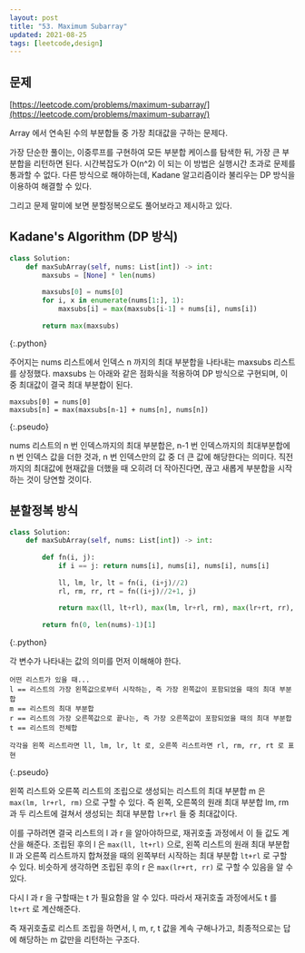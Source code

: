 ```yaml
---
layout: post
title: "53. Maximum Subarray"
updated: 2021-08-25
tags: [leetcode,design]
---
```


## 문제

[https://leetcode.com/problems/maximum-subarray/](https://leetcode.com/problems/maximum-subarray/)

Array 에서 연속된 수의 부분합들 중 가장 최대값을 구하는 문제다.

가장 단순한 풀이는, 이중루프를 구현하여 모든 부분합 케이스를 탐색한 뒤, 가장 큰 부분합을 리턴하면 된다. 시간복잡도가 O(n^2) 이 되는 이 방법은 실행시간 초과로 문제를 통과할 수 없다. 다른 방식으로 해야하는데, Kadane 알고리즘이라 불리우는 DP 방식을 이용하여 해결할 수 있다.

그리고 문제 말미에 보면 분할정복으로도 풀어보라고 제시하고 있다.

## Kadane's Algorithm (DP 방식)

```py
class Solution:
    def maxSubArray(self, nums: List[int]) -> int:
        maxsubs = [None] * len(nums)
        
        maxsubs[0] = nums[0]
        for i, x in enumerate(nums[1:], 1):
            maxsubs[i] = max(maxsubs[i-1] + nums[i], nums[i])
            
        return max(maxsubs)
```
{:.python}

주어지는 nums 리스트에서 인덱스 n 까지의 최대 부분합을 나타내는 maxsubs 리스트를 상정했다. maxsubs 는 아래와 같은 점화식을 적용하여 DP 방식으로 구현되며, 이 중 최대값이 결국 최대 부분합이 된다.

```plaintext
maxsubs[0] = nums[0]
maxsubs[n] = max(maxsubs[n-1] + nums[n], nums[n])
```
{:.pseudo}

nums 리스트의 n 번 인덱스까지의 최대 부분합은, n-1 번 인덱스까지의 최대부분합에 n 번 인덱스 값을 더한 것과, n 번 인덱스만의 값 중 더 큰 값에 해당한다는 의미다. 직전까지의 최대값에 현재값을 더했을 때 오히려 더 작아진다면, 끊고 새롭게 부분합을 시작하는 것이 당연할 것이다.

## 분할정복 방식

```py
class Solution:
    def maxSubArray(self, nums: List[int]) -> int:
        
        def fn(i, j):
            if i == j: return nums[i], nums[i], nums[i], nums[i]
            
            ll, lm, lr, lt = fn(i, (i+j)//2)
            rl, rm, rr, rt = fn((i+j)//2+1, j)
            
            return max(ll, lt+rl), max(lm, lr+rl, rm), max(lr+rt, rr), lt+rt
        
        return fn(0, len(nums)-1)[1]
```
{:.python}

각 변수가 나타내는 값의 의미를 먼저 이해해야 한다.

```plaintext
어떤 리스트가 있을 때...
l == 리스트의 가장 왼쪽값으로부터 시작하는, 즉 가장 왼쪽값이 포함되었을 때의 최대 부분합
m == 리스트의 최대 부분합
r == 리스트의 가장 오른쪽값으로 끝나는, 즉 가장 오른쪽값이 포함되었을 때의 최대 부분합
t == 리스트의 전체합

각각을 왼쪽 리스트라면 ll, lm, lr, lt 로, 오른쪽 리스트라면 rl, rm, rr, rt 로 표현
```
{:.pseudo}

왼쪽 리스트와 오른쪽 리스트의 조립으로 생성되는 리스트의 최대 부분합 m 은 `max(lm, lr+rl, rm)` 으로 구할 수 있다. 즉 왼쪽, 오른쪽의 원래 최대 부분합 lm, rm 과 두 리스트에 걸쳐서 생성되는 최대 부분합 `lr+rl` 들 중 최대값이다.

이를 구하려면 결국 리스트의 l 과 r 을 알아야하므로, 재귀호출 과정에서 이 들 값도 계산을 해준다. 조립된 후의 l 은 `max(ll, lt+rl)` 으로, 왼쪽 리스트의 원래 최대 부분합 ll 과 오른쪽 리스트까지 합쳐졌을 때의 왼쪽부터 시작하는 최대 부분합 `lt+rl` 로 구할 수 있다. 비슷하게 생각하면 조립된 후의 r 은 `max(lr+rt, rr)` 로 구할 수 있음을 알 수 있다.

다시 l 과 r 을 구할때는 t 가 필요함을 알 수 있다. 따라서 재귀호출 과정에서도 t 를 `lt+rt` 로 계산해준다.

즉 재귀호출로 리스트 조립을 하면서, l, m, r, t 값을 계속 구해나가고, 최종적으로는 답에 해당하는 m 값만을 리턴하는 구조다.